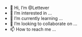 - 👋 Hi, I’m @Lettever
- 👀 I’m interested in ...
- 🌱 I’m currently learning ...
- 💞️ I’m looking to collaborate on ...
- 📫 How to reach me ...

<!---
Lettever/Lettever is a ✨ special ✨ repository because its `README.md` (this file) appears on your GitHub profile.
You can click the Preview link to take a look at your changes.
--->

